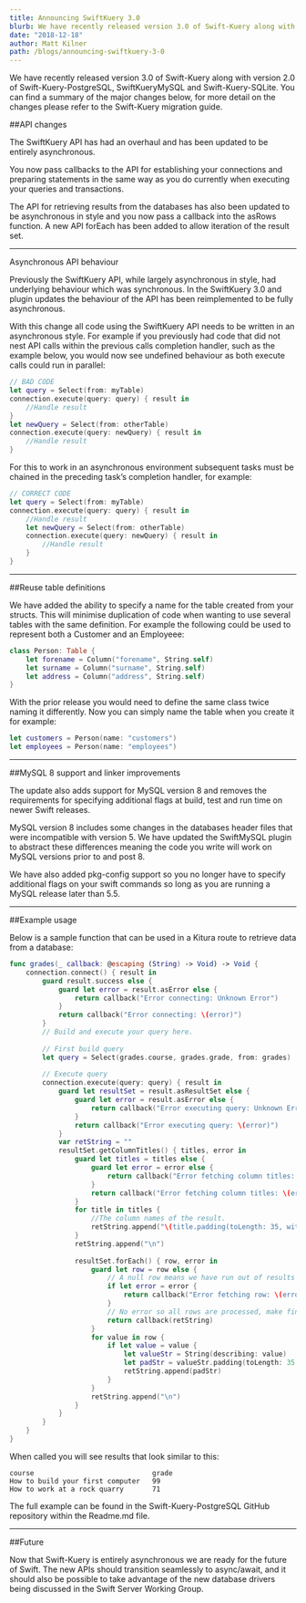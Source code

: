 ```yaml
---
title: Announcing SwiftKuery 3.0
blurb: We have recently released version 3.0 of Swift-Kuery along with version 2.0 of Swift-Kuery-PostgreSQL, SwiftKueryMySQL and Swift-Kuery-SQLite
date: "2018-12-18"
author: Matt Kilner
path: /blogs/announcing-swiftkuery-3-0
---
```


We have recently released version 3.0 of Swift-Kuery along with version 2.0 of Swift-Kuery-PostgreSQL, SwiftKueryMySQL and Swift-Kuery-SQLite. You can find a summary of the major changes below, for more detail on the changes please refer to the Swift-Kuery migration guide.

##API changes

The SwiftKuery API has had an overhaul and has been updated to be entirely asynchronous.

You now pass callbacks to the API for establishing your connections and preparing statements in the same way as you do currently when executing your queries and transactions.

The API for retrieving results from the databases has also been updated to be asynchronous in style and you now pass a callback into the asRows function. A new API forEach has been added to allow iteration of the result set.

---

Asynchronous API behaviour

Previously the SwiftKuery API, while largely asynchronous in style, had underlying behaviour which was synchronous. In the SwiftKuery 3.0 and plugin updates the behaviour of the API has been reimplemented to be fully asynchronous.

With this change all code using the SwiftKuery API needs to be written in an asynchronous style. For example if you previously had code that did not nest API calls within the previous calls completion handler, such as the example below, you would now see undefined behaviour as both execute calls could run in parallel:

```swift
// BAD CODE
let query = Select(from: myTable)
connection.execute(query: query) { result in
    //Handle result
}
let newQuery = Select(from: otherTable)
connection.execute(query: newQuery) { result in
    //Handle result
}
```

For this to work in an asynchronous environment subsequent tasks must be chained in the preceding task’s completion handler, for example:

```swift
// CORRECT CODE
let query = Select(from: myTable)
connection.execute(query: query) { result in
    //Handle result
    let newQuery = Select(from: otherTable)
    connection.execute(query: newQuery) { result in
        //Handle result
    }
}
```

---

##Reuse table definitions

We have added the ability to specify a name for the table created from your structs. This will minimise duplication of code when wanting to use several tables with the same definition. For example the following could be used to represent both a Customer and an Employeee:

```swift
class Person: Table {
    let forename = Column("forename", String.self)
    let surname = Column("surname", String.self)
    let address = Column("address", String.self)
}
```

With the prior release you would need to define the same class twice naming it differently. Now you can simply name the table when you create it for example:

```swift
let customers = Person(name: "customers")
let employees = Person(name: "employees")
```

---

##MySQL 8 support and linker improvements

The update also adds support for MySQL version 8 and removes the requirements for specifying additional flags at build, test and run time on newer Swift releases.

MySQL version 8 includes some changes in the databases header files that were incompatible with version 5. We have updated the SwiftMySQL plugin to abstract these differences meaning the code you write will work on MySQL versions prior to and post 8.

We have also added pkg-config support so you no longer have to specify additional flags on your swift commands so long as you are running a MySQL release later than 5.5.

---

##Example usage

Below is a sample function that can be used in a Kitura route to retrieve data from a database:

```swift
func grades(_ callback: @escaping (String) -> Void) -> Void {
    connection.connect() { result in
        guard result.success else {
            guard let error = result.asError else {
                return callback("Error connecting: Unknown Error")
            }
            return callback("Error connecting: \(error)")
        }
        // Build and execute your query here.
 
        // First build query
        let query = Select(grades.course, grades.grade, from: grades)
 
        // Execute query
        connection.execute(query: query) { result in
            guard let resultSet = result.asResultSet else {
                guard let error = result.asError else {
                    return callback("Error executing query: Unknown Error")
                }
                return callback("Error executing query: \(error)")
            }
            var retString = ""
            resultSet.getColumnTitles() { titles, error in
                guard let titles = titles else {
                    guard let error = error else {
                        return callback("Error fetching column titles: Unknown Error")
                    }
                    return callback("Error fetching column titles: \(error)")
                }
                for title in titles {
                    //The column names of the result.
                    retString.append("\(title.padding(toLength: 35, withPad: " ", startingAt: 0))")
                }
                retString.append("\n")
 
                resultSet.forEach() { row, error in
                    guard let row = row else {
                        // A null row means we have run out of results unless we encountered an error
                        if let error = error {
                            return callback("Error fetching row: \(error)")
                        }
                        // No error so all rows are processed, make final callback passing result.
                        return callback(retString)
                    }
                    for value in row {
                        if let value = value {
                            let valueStr = String(describing: value)
                            let padStr = valueStr.padding(toLength: 35, withPad: " ", startingAt: 0)
                            retString.append(padStr)
                        }
                    }
                    retString.append("\n")
                }
            }
        }
    }
}
```

When called you will see results that look similar to this:

```
course                             grade                              
How to build your first computer   99                                 
How to work at a rock quarry       71
```

The full example can be found in the Swift-Kuery-PostgreSQL GitHub repository within the Readme.md file.

---

##Future

Now that Swift-Kuery is entirely asynchronous we are ready for the future of Swift. The new APIs should transition seamlessly to async/await, and it should also be possible to take advantage of the new database drivers being discussed in the Swift Server Working Group.

